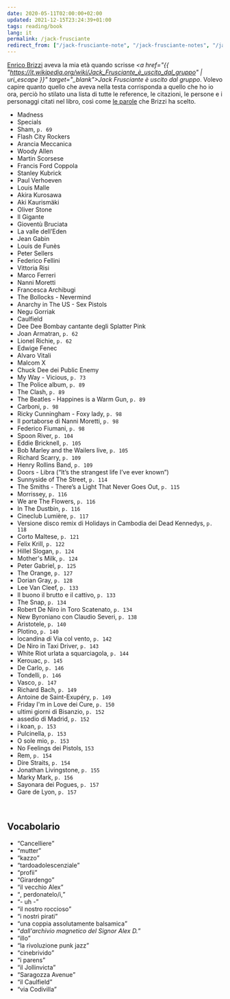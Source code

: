 ```yaml
---
date: 2020-05-11T02:00:00+02:00
updated: 2021-12-15T23:24:39+01:00
tags: reading/book
lang: it
permalink: /jack-frusciante
redirect_from: ["/jack-frusciante-note", "/jack-frusciante-notes", "/jack-frusciante-quotes", "/brizzi-frusciante"]
---
```

[Enrico Brizzi](https://it.wikipedia.org/wiki/Enrico_Brizzi "Enrico Brizzi su Wikipedia") aveva la mia età quando scrisse <cite><a href="{{ "https://it.wikipedia.org/wiki/Jack_Frusciante_è_uscito_dal_gruppo" | uri_escape }}"  target="_blank">Jack Frusciante è uscito dal gruppo</a></cite>. Volevo capire quanto quello che aveva nella testa corrisponda a quello che ho io ora, perciò ho stilato una lista di tutte le reference, le citazioni, le persone e i personaggi citati nel libro, così come [le parole](#vocabolario "Vocabolario di Jack Frusciante è uscito dal gruppo") che Brizzi ha scelto.

- Madness
- Specials
- Sham, `p. 69`
- Flash City Rockers
- Arancia Meccanica
- Woody Allen
- Martin Scorsese
- Francis Ford Coppola
- Stanley Kubrick
- Paul Verhoeven
- Louis Malle
- Akira Kurosawa
- Aki Kaurismäki
- Oliver Stone
- Il Gigante
- Gioventù Bruciata
- La valle dell’Eden
- Jean Gabin
- Louis de Funès
- Peter Sellers
- Federico Fellini
- Vittoria Risi
- Marco Ferreri
- Nanni Moretti
- Francesca Archibugi
- The Bollocks - Nevermind
- Anarchy in The US - Sex Pistols
- Negu Gorriak
- Caulfield
- Dee Dee Bombay cantante degli Splatter Pink
- Joan Armatran, `p. 62`
- Lionel Richie, `p. 62`
- Edwige Fenec
- Alvaro Vitali
- Malcom X
- Chuck Dee dei Public Enemy
- My Way - Vicious, `p. 73`
- The Police album, `p. 89`
- The Clash, `p. 89`
- The Beatles - Happines is a Warm Gun, `p. 89`
- Carboni, `p. 98`
- Ricky Cunningham - Foxy lady, `p. 98`
- Il portaborse di Nanni Moretti, `p. 98`
- Federico Fiumani, `p. 98`
- Spoon River, `p. 104`
- Eddie Bricknell, `p. 105`
- Bob Marley and the Wailers live, `p. 105`
- Richard Scarry, `p. 109`
- Henry Rollins Band, `p. 109`
- Doors - Libra (“It’s the strangest life I’ve ever known”)
- Sunnyside of The Street, `p. 114`
- The Smiths - There’s a Light That Never Goes Out, `p. 115`
- Morrissey, `p. 116`
- We are The Flowers, `p. 116`
- In The Dustbin, `p. 116`
- Cineclub Lumière, `p. 117`
- Versione disco remix di Holidays in Cambodia dei Dead Kennedys, `p. 118`
- Corto Maltese, `p. 121`
- Felix Krill, `p. 122`
- Hillel Slogan, `p. 124`
- Mother's Milk, `p. 124`
- Peter Gabriel, `p. 125`
- The Orange, `p. 127`
- Dorian Gray, `p. 128`
- Lee Van Cleef, `p. 133`
- Il buono il brutto e il cattivo, `p. 133`
- The Snap, `p. 134`
- Robert De Niro in Toro Scatenato, `p. 134`
- New Byroniano con Claudio Severi, `p. 138`
- Aristotele, `p. 140`
- Plotino, `p. 140`
- locandina di Via col vento, `p. 142`
- De Niro in Taxi Driver, `p. 143`
- White Riot urlata a squarciagola, `p. 144`
- Kerouac, `p. 145`
- De Carlo, `p. 146`
- Tondelli, `p. 146`
- Vasco, `p. 147`
- Richard Bach, `p. 149`
- Antoine de Saint-Exupéry, `p. 149`
- Friday I'm in Love dei Cure, `p. 150`
- ultimi giorni di Bisanzio, `p. 152`
- assedio di Madrid, `p. 152`
- i koan, `p. 153`
- Pulcinella, `p. 153`
- O sole mio, `p. 153`
- No Feelings dei Pistols, `153`
- Rem, `p. 154`
- Dire Straits, `p. 154`
- Jonathan Livingstone, `p. 155`
- Marky Mark, `p. 156`
- Sayonara dei Pogues, `p. 157`
- Gare de Lyon, `p. 157`

<br>

## Vocabolario

- <q>Cancelliere</q>
- <q>mutter</q>
- <q>kazzo</q>
- <q>tardoadolescenziale</q>
- <q>profii</q>
- <q>Girardengo</q>
- <q>il vecchio Alex</q>
- <q>, perdonatelo/i,</q>
- <q>\- uh \-</q>
- <q>il nostro roccioso</q>
- <q>i nostri pirati</q>
- <q>una coppia assolutamente balsamica</q>
- <q><i>dall'archivio magnetico del Signor Alex D.</i></q>
- <q>illo</q>
- <q>la rivoluzione punk jazz</q>
- <q>cinebrivido</q>
- <q>i parens</q>
- <q>il Jollinvicta</q>
- <q>Saragozza Avenue</q>
- <q>il Caulfield</q>
- <q>via Codivilla</q>